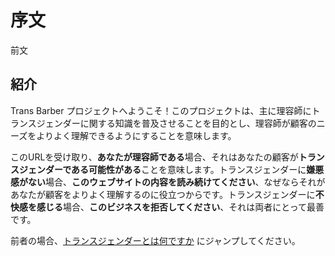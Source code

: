 # 序文

前文

## 紹介

Trans Barber プロジェクトへようこそ！このプロジェクトは、主に理容師にトランスジェンダーに関する知識を普及させることを目的とし、理容師が顧客のニーズをよりよく理解できるようにすることを意味します。

このURLを受け取り、**あなたが理容師である**場合、それはあなたの顧客が**トランスジェンダーである可能性がある**ことを意味します。トランスジェンダーに**嫌悪感がない**場合、**このウェブサイトの内容を読み続けてください**、なぜならそれがあなたが顧客をよりよく理解するのに役立つからです。トランスジェンダーに**不快感を感じる**場合、**このビジネスを拒否してください**、それは両者にとって最善です。

前者の場合、[トランスジェンダーとは何ですか](/ja/2whatstrans.md) にジャンプしてください。